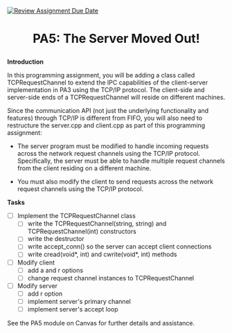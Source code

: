 [![Review Assignment Due Date](https://classroom.github.com/assets/deadline-readme-button-22041afd0340ce965d47ae6ef1cefeee28c7c493a6346c4f15d667ab976d596c.svg)](https://classroom.github.com/a/YLTza_-c)
# <p align="center">PA5: The Server Moved Out!<p>

**Introduction**

In this programming assignment, you will be adding a class called TCPRequestChannel to extend the IPC capabilities of the client-server implementation in PA3 using the TCP/IP protocol. The client-side and server-side ends of a TCPRequestChannel will reside on different machines.

Since the communication API (not just the underlying functionality and features) through TCP/IP is different from FIFO, you will also need to restructure the server.cpp and client.cpp as part of this programming assignment:

- The server program must be modified to handle incoming requests across the network request channels using the TCP/IP protocol. Specifically, the server must be able to handle multiple request channels from the client residing on a different machine. 

- You must also modify the client to send requests across the network request channels using the TCP/IP protocol.


**Tasks**

- [ ] Implement the TCPRequestChannel class
  - [ ] write the TCPRequestChannel(string, string) and TCPRequestChannel(int) constructors
  - [ ] write the destructor
  - [ ] write accept_conn() so the server can accept client connections
  - [ ] write cread(void*, int) and cwrite(void*, int) methods
- [ ] Modify client
  - [ ] add a and r options
  - [ ] change request channel instances to TCPRequestChannel
- [ ] Modify server
  - [ ] add r option
  - [ ] implement server's primary channel
  - [ ] implement server's accept loop

See the PA5 module on Canvas for further details and assistance.
